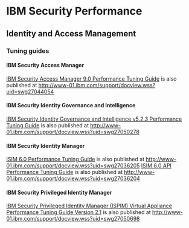 # IBM Security Performance

## Identity and Access Management

### Tuning guides

#### IBM Security Access Manager

[IBM Security Access Manager 9.0 Performance Tuning Guide](ISAM_PerfTuning_guide_90_v1.pdf) is also published at http://www-01.ibm.com/support/docview.wss?uid=swg27044054

#### IBM Security Identity Governance and Intelligence

[IBM Security Identity Governance and Intelligence v5.2.3 Performance Tuning Guide](IGIv523FP1PTG_2017-11-01.pdf) is also published at http://www-01.ibm.com/support/docview.wss?uid=swg27050278

#### IBM Security Identity Manager

[ISIM 6.0 Performance Tuning Guide](ISIM%206.0%20Performance%20Tuning%20Guide_021118.pdf) is also published at http://www-01.ibm.com/support/docview.wss?uid=swg27036205
[ISIM 6.0 API Performance Tuning Guide](ISIM6.0_API_Performance_Tuning_Guide_022113.pdf) is also published at http://www-01.ibm.com/support/docview.wss?uid=swg27036204

#### IBM Security Privileged Identity Manager

[IBM Security Privileged Identity Manager (ISPIM) Virtual Appliance Performance Tuning Guide Version 2.1](IBM_Security_Privileged_Identity_Manager_v2.1_TuningGuide_122817.pdf) is also published at http://www-01.ibm.com/support/docview.wss?uid=swg27050698
